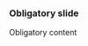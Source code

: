 <!--

author: Alexander Buhl

script: Module.js
script: ElmMain.js

@Player_init: <div id=player"></div><script>create_and_change_player(@0)</script>
@Player_pause: <script>pausePlayer()</script>
@Player_play: <script>playPlayer()</script>
@Player_stop: <script>stopPlayer()</script>
@Player_seekTo: <script>seekToPlayer(@0)</script>

-->

### Obligatory slide

Obligatory content
